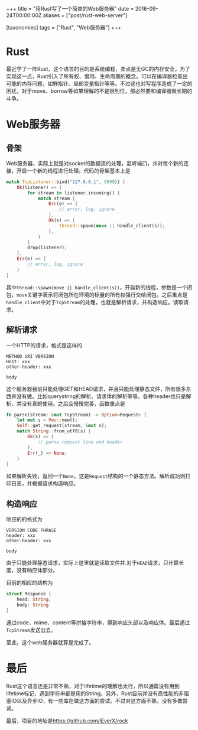 +++
title = "用Rust写了一个简单的Web服务器"
date = 2016-09-24T00:00:00Z
aliases = ["post/rust-web-server"]

[taxonomies]
tags = ["Rust", "Web服务器"]
+++

# Rust

最近学了一阵Rust，这个语言的目的是系统编程，卖点是无GC的内存安全。为了实现这一点，Rust引入了所有权、借用、生命周期的概念。可以在编译器检查出可能的内存问题，如野指针、局部变量指针等等。不过这也对写程序造成了一定的困扰，对于move、borrow等如果理解的不是很到位，那必然要和编译器做长期的斗争。

# Web服务器

## 骨架

Web服务器，实际上就是对socket的数据流的处理，监听端口，并对每个新的连接，开启一个新的线程进行处理。代码的骨架基本上是

```rust
match TcpListener::bind("127.0.0.1", 9999)) {
    Ok(listener) => {
        for stream in listener.incoming() {
            match stream {
                Err(e) => {
                    // error, log, ignore
                },
                Ok(s) => {
                    thread::spawn(move || handle_client(s));
                },
            }
        }
        drop(listener);
    },
    Err(e) => {
        // error, log, ignore
    }
}
```
其中`thread::spawn(move || handle_client(s))`，开启新的线程，参数是一个闭包，`move`关键字表示将闭包所在环境的标量的所有权强行交给闭包。之后重点是`handle_client`中对于`TcpStream`的处理，也就是解析请求，并构造响应。读取请求。


## 解析请求

一个HTTP的请求，格式是这样的

````
METHOD URI VERSION
Host: xxx
other-header: xxx

body
````
这个服务器目前只能处理GET和HEAD请求，并且只能处理静态文件，所有很多东西并没有做。比如querystring的解析、请求体的解析等等。各种header也只是解析，并没有真的使用。之后会慢慢完善，函数重点是

```rust
fn parse(stream: &mut TcpStream) -> Option<Request> {
    let mut s = Vec::new();
    Self::get_request(stream, &mut s);
    match String::from_utf8(s) {
        Ok(s) => {
            // parse request line and header
        },
        Err(_) => None,
    }
}
```

如果解析失败，返回一个`None`，这是`Request`结构的一个静态方法。解析成功则打印日志，并根据请求构造响应。

## 构造响应

响应的的格式为

````
VERSION CODE PHRASE
header: xxx
other-header: xxx

body
````

由于只能处理静态请求，实际上这里就是读取文件并.对于`HEAD`请求，只计算长度，没有响应体部分。

目前的相应的结构为

```rust
struct Response {
    head: String,
    body: String
}
```

通过code、mime、content等拼接字符串，得到响应头部以及响应体。最后通过`TcpStream`发送出去。

至此，这个web服务器就算是完成了。

# 最后

Rust这个语言还是非常不熟，对于lifetime的理解也太行，所以通篇没有用到lifetime标记，遇到字符串都是用的String。另外，Rust目前并没有高性能的非阻塞IO以及异步IO，有一些库在做这方面的尝试。不过对这方面不熟，没有多做尝试。

最后，项目的地址是<https://github.com/iEverX/rock>